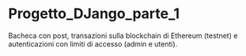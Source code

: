 # Progetto_DJango_parte_1

Bacheca con post, transazioni sulla blockchain di Ethereum (testnet) e autenticazioni con limiti di accesso (admin e utenti).
